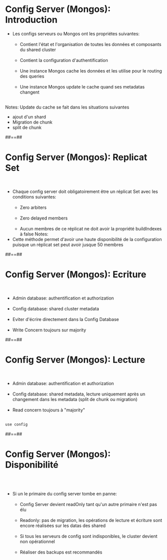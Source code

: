 <!-- .slide -->
# Config Server (Mongos): Introduction

- Les configs serveurs ou Mongos ont les propriétes suivantes:<br><br>
    - Contient l'état et l'organisation de toutes les données et composants du shared cluster <br><br>
    - Contient la configuration d'authentification <br><br>
    - Une instance Mongos cache les données et les utilise pour le routing des queries <br><br>
    - Une instance Mongos update le cache quand ses metadatas changent <br><br>

Notes:
Update du cache se fait dans les situations suivantes
 - ajout d'un shard
 - Migration de chunk
 - split de chunk
 
##==##

<!-- .slide-->
# Config Server (Mongos): Replicat Set
<br>

- Chaque config server doit obligatoirement être un réplicat Set avec les conditions suivantes:<br><br>
    - Zero arbiters <br><br>
    - Zero delayed members <br><br>
    - Aucun membres de ce réplicat ne doit avoir la propriété buildIndexes à false
Notes:
- Cette méthode permet d'avoir une haute disponibilité de la configuration puisque un réplicat set peut avoir jusque 50 membres

##==##

<!-- .slide -->
# Config Server (Mongos): Ecriture
<br>

- Admin database: authentification et authorization <br><br>
- Config database: shared cluster metadata <br><br>
- Eviter d'écrire directement dans la Config Database <br><br>
- Write Concern toujours sur majority


##==##

<!-- .slide: class="with-code inconsolata" -->
# Config Server (Mongos): Lecture
<br>

- Admin database: authentification et authorization <br><br>
- Config database: shared metadata, lecture uniquement après un changement dans les metadata (split de chunk ou migration) <br><br>
- Read concern toujours à "majority"
<br><br>
```sh
use config
```
<!-- .element: class="big-code" -->

##==##

<!-- .slide -->
# Config Server (Mongos): Disponibilité
<br><br>

- Si un le primaire du config server tombe en panne: <br><br>
    - Config Server devient readOnly tant qu'un autre primaire n'est pas élu <br><br>
    - Readonly: pas de migration, les opérations de lecture et écriture sont encore réalisées sur les datas des shared <br><br>
    - Si tous les serveurs de config sont indisponibles, le cluster devient non opérationnel <br><br>
    - Réaliser des backups est recommandés

